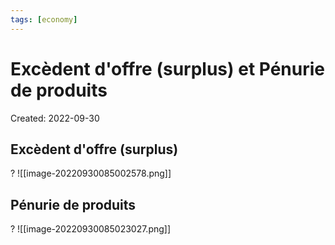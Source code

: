 ```yaml
---
tags: [economy] 
---
```

# Excèdent d'offre (surplus) et Pénurie de produits
Created: 2022-09-30

## Excèdent d'offre (surplus)
?
![[image-20220930085002578.png]]
<!--SR:!2023-02-25,93,270-->

## Pénurie de produits
?
![[image-20220930085023027.png]]
<!--SR:!2022-12-06,43,270-->




